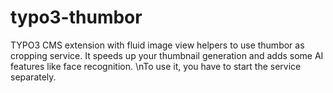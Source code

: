 # typo3-thumbor
TYPO3 CMS extension with fluid image view helpers to use thumbor as cropping service. It speeds up your thumbnail generation and adds some AI features like face recognition. \nTo use it, you have to start the service separately.
